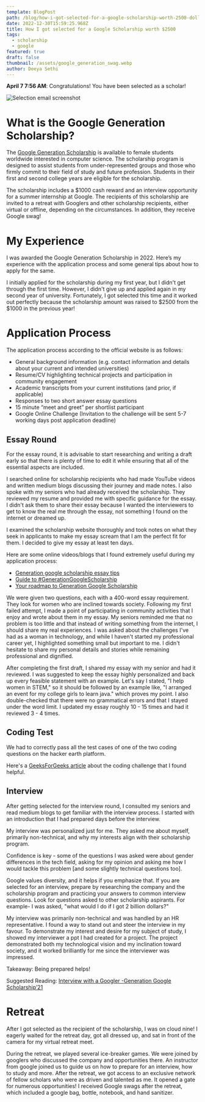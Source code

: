```yaml
---
template: BlogPost
path: /blog/how-i-got-selected-for-a-google-scholarship-worth-2500-dollars
date: 2022-12-30T15:59:25.968Z
title: How I got selected for a Google Scholarship worth $2500
tags:
  - scholarship
  - google
featured: true
draft: false
thumbnail: /assets/google_generation_swag.webp
author: Deeya Sethi
---
```

**April 7 7:56 AM**: Congratulations! You have been selected as a scholar!

![Selection email screenshot](/assets/google_generation_email.png)

# **What is the Google Generation Scholarship?**

The [Google Generation Scholarship](https://buildyourfuture.withgoogle.com/scholarships/generation-google-scholarship-apac) is available to female students worldwide interested in computer science. The scholarship program is designed to assist students from under-represented groups and those who firmly commit to their field of study and future profession. Students in their first and second college years are eligible for the scholarship.

The scholarship includes a $1000 cash reward and an interview opportunity for a summer internship at Google. The recipients of this scholarship are invited to a retreat with Googlers and other scholarship recipients, either virtual or offline, depending on the circumstances. In addition, they receive Google swag!



# M﻿y Experience

I was awarded the Google Generation Scholarship in 2022. Here’s my experience with the application process and some general tips about how to apply for the same.

I initially applied for the scholarship during my first year, but I didn't get through the first time. However, I didn't give up and applied again in my second year of university. Fortunately, I got selected this time and it worked out perfectly because the scholarship amount was raised to $2500 from the $1000 in the previous year!

# A﻿pplication Process

T﻿he application process according to the official website is as follows:

* General background information (e.g. contact information and details about your current and intended universities)
* Resume/CV highlighting technical projects and participation in community engagement
* Academic transcripts from your current institutions (and prior, if applicable)
* Responses to two short answer essay questions
* 15 minute “meet and greet” per shortlist participant
* Google Online Challenge (Invitation to the challenge will be sent 5-7 working days post application deadline)

## E﻿ssay Round

For the essay round, it is advisable to start researching and writing a draft early so that there is plenty of time to edit it while ensuring that all of the essential aspects are included.

I searched online for scholarship recipients who had made YouTube videos and written medium blogs discussing their journey and made notes. I also spoke with my seniors who had already received the scholarship. They reviewed my resume and provided me with specific guidance for the essay. I didn't ask them to share their essay because I wanted the interviewers to get to know the real me through the essay, not something I found on the internet or dreamed up.

I examined the scholarship website thoroughly and took notes on what they seek in applicants to make my essay scream that I am the perfect fit for them. I decided to give my essay at least ten days.

H﻿ere are some online videos/blogs that I found extremely useful during my application process:

* [Generation google scholarship essay tips](https://www.youtube.com/watch?v=AazRelJDrVI)
* [Guide to #GenerationGoogleScholarship](https://www.youtube.com/watch?v=-FKGwNCo2yg&t=1497s)
* [Your roadmap to Generation Google Scholarship](https://medium.com/gdg-vit/your-roadmap-to-generation-google-scholarship-62f9ec7db091)

We were given two questions, each with a 400-word essay requirement. They look for women who are inclined towards society. Following my first failed attempt, I made a point of participating in community activities that I enjoy and wrote about them in my essay. My seniors reminded me that no problem is too little and that instead of writing something from the internet, I should share my real experiences. I was asked about the challenges I've had as a woman in technology, and while I haven't started my professional career yet, I highlighted something small but important to me. I didn't hesitate to share my personal details and stories while remaining professional and dignified.

After completing the first draft, I shared my essay with my senior and had it reviewed. I was suggested to keep the essay highly personalized and back up every feasible statement with an example. Let's say I stated, "I help women in STEM," so it should be followed by an example like, "I arranged an event for my college girls to learn java." which proves my point. I also double-checked that there were no grammatical errors and that I stayed under the word limit. I updated my essay roughly 10 - 15 times and had it reviewed 3 - 4 times.

## Coding Test

We had to correctly pass all the test cases of one of the two coding questions on the hacker earth platform.

H﻿ere's a [GeeksForGeeks article](https://www.geeksforgeeks.org/generation-google-scholarship-apac-online-challenge-experience/) about the coding challenge that I found helpful.

## I﻿nterview

After getting selected for the interview round, I consulted my seniors and read medium blogs to get familiar with the interview process. I started with an introduction that I had prepared days before the interview.

My interview was personalized just for me. They asked me about myself, primarily non-technical, and why my interests align with their scholarship program.

Confidence is key - some of the questions I was asked were about gender differences in the tech field, asking for my opinion and asking me how I would tackle this problem \[and some slightly technical questions too].

Google values diversity, and it helps if you emphasize that. If you are selected for an interview, prepare by researching the company and the scholarship program and practicing your answers to common interview questions. Look for questions asked to other scholarship aspirants. For example- I was asked, "what would I do if I got 2 billion dollars?"

My interview was primarily non-technical and was handled by an HR representative. I found a way to stand out and steer the interview in my favour. To demonstrate my interest and desire for my subject of study, I showed my interviewer a ppt I had created for a project. The project demonstrated both my technological vision and my inclination toward society, and it worked brilliantly for me since the interviewer was impressed.

Takeaway: Being prepared helps!

S﻿uggested Reading: [Interview with a Googler -Generation Google Scholarship’21](https://saloniankita.medium.com/interview-with-a-googler-generation-google-scholarship21-31a4ebf6fc7d)

# R﻿etreat

After I got selected as the recipient of the scholarship, I was on cloud nine! I eagerly waited for the retreat day, got all dressed up, and sat in front of the camera for my virtual retreat meet.

During the retreat, we played several ice-breaker games. We were joined by googlers who discussed the company and opportunities there. An instructor from google joined us to guide us on how to prepare for an interview, how to study and more. After the retreat, we got access to an exclusive network of fellow scholars who were as driven and talented as me. It opened a gate for numerous opportunities! I received Google swags after the retreat, which included a google bag, bottle, notebook, and hand sanitizer.
